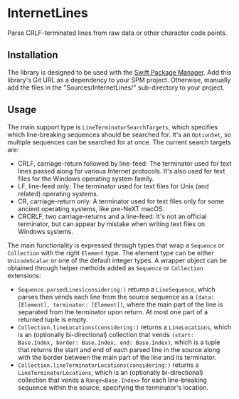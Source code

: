 # InternetLines

Parse CRLF-terminated lines from raw data or other character code points.

## Installation

The library is designed to be used with the [Swift Package Manager](https://swift.org/package-manager/).  Add this library's Git URL as a dependency to your SPM project.  Otherwise, manually add the files in the "Sources/InternetLines/" sub-directory to your project.

## Usage

The main support type is `LineTerminatorSearchTargets`, which specifies which line-breaking sequences should be searched for.  It's an `OptionSet`, so multiple sequences can be searched for at once.  The current search targets are:

- CRLF, carriage-return followed by line-feed: The terminator used for text lines passed along for various Internet protocols.  It's also used for text files for the Windows operating system family.
- LF, line-feed only: The terminator used for text files for Unix (and related) operating systems.
- CR, carriage-return only: A terminator used for text files only for some ancient operating systems, like pre-NeXT macOS.
- CRCRLF, two carriage-returns and a line-feed: It's not an official terminator, but can appear by mistake when writing text files on Windows systems.

The main functionality is expressed through types that wrap a `Sequence` or `Collection` with the right `Element` type.  The element type can be either `UnicodeScalar` or one of the default integer types.  A wrapper object can be obtained through helper methods added as `Sequence` or `Collection` extensions:

- `Sequence.parsedLines(considering:)` returns a `LineSequence`, which parses then vends each line from the source sequence as a `(data: [Element], terminator: [Element])`, where the main part of the line is separated from the terminator upon return.  At most one part of a returned tuple is empty.
- `Collection.lineLocations(considering:)` returns a `LineLocations`, which is an (optionally bi-directional) collection that vends `(start: Base.Index, border: Base.Index, end: Base.Index)`, which is a tuple that returns the start and end of each parsed line in the source along with the border between the main part of the line and its terminator.
- `Collection.lineTerminatorLocations(considering:)` returns a `LineTerminatorLocations`, which is an (optionally bi-directional) collection that vends a `Range<Base.Index>` for each line-breaking sequence within the source, specifying the terminator's location.
